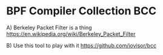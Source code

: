 # BPF Compiler Collection BCC
A) Berkeley Packet Filter is a thing <https://en.wikipedia.org/wiki/Berkeley_Packet_Filter>

B) Use this tool to play with it <https://github.com/iovisor/bcc>